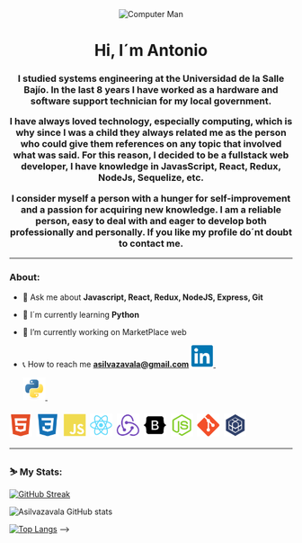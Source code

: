 <div id="header" align="center">
 <img src="https://media.giphy.com/media/RbDKaczqWovIugyJmW/giphy.gif" width="240" height="240" alt="Computer Man" />
 <h1 align="center">Hi, I´m Antonio</h1>
 <h3 align="center">I studied systems engineering at the Universidad de la Salle Bajío. In the last 8 years I have worked as a hardware and software support technician for my local government.

I have always loved technology, especially computing, which is why since I was a child they always related me as the person who could give them references on any topic that involved what was said.
For this reason, I decided to be a fullstack web developer, I have knowledge in JavasScript, React, Redux, NodeJs, Sequelize, etc.

I consider myself a person with a hunger for self-improvement and a passion for acquiring new knowledge. I am a reliable person, easy to deal with and eager to develop both professionally and personally.
If you like my profile do´nt doubt to contact me.
  </h3>
</div>

---

### About:

- 🙉 Ask me about **Javascript, React, Redux, NodeJS, Express, Git**

- 💪 I´m currently learning **Python**

- 🔭 I’m currently working on MarketPlace web

- 📞 How to reach me **asilvazavala@gmail.com** 
     <a href="https://www.linkedin.com/in/antonio-silva-developer" target="_blank" rel="noreferrer">
       <img src="https://github.com/devicons/devicon/blob/master/icons/linkedin/linkedin-original.svg" 
       title="Linkedin" alt="Linkedin" width="40" height="40"/>&nbsp;
     </a>
                                                             
     <a href="https://antonio-silva-portfolio.onrender.com" target="_blank" rel="noreferrer">
       <img src="https://github.com/devicons/devicon/blob/master/icons/python/python-original.svg" 
       title="Portfolio" alt="Portfolio" width="40" height="40"/>&nbsp;
     </a>
<div align="left">
  <h3 My skills:</h3>
  <div>
    <img src="https://github.com/devicons/devicon/blob/master/icons/html5/html5-plain.svg" 
     title="HTML5" alt="HTML5" width="40" height="40"/>&nbsp;
    <img src="https://github.com/devicons/devicon/blob/master/icons/css3/css3-plain.svg" title="CSS3" 
     alt="CSS3" width="40" height="40"/>&nbsp;
    <img src="https://github.com/devicons/devicon/blob/master/icons/javascript/javascript-plain.svg" 
      title="JAVASCRIPT" alt="JAVASCRIPT" width="40" height="40"/>&nbsp;
    <img src="https://github.com/devicons/devicon/blob/master/icons/react/react-original.svg" 
     title="REACT" alt="REACT" width="40" height="40"/>&nbsp;
    <img src="https://github.com/devicons/devicon/blob/master/icons/redux/redux-original.svg" 
     title="REDUX" alt="REDUX" width="40" height="40"/>&nbsp;
    <img src="https://github.com/devicons/devicon/blob/master/icons/bootstrap/bootstrap-plain.svg" 
     title="BOOTSTRAP" alt="BOOTSTRAP" width="40" height="40"/>&nbsp;
    <img src="https://github.com/devicons/devicon/blob/master/icons/nodejs/nodejs-plain.svg" 
     title="NODEJS" alt="NODEJS" width="40" height="40"/>&nbsp;
    <img src="https://github.com/devicons/devicon/blob/master/icons/git/git-plain.svg" 
     title="GIT" alt="GIT" width="40" height="40"/>&nbsp;
    <img src="https://github.com/devicons/devicon/blob/master/icons/sequelize/sequelize-plain.svg" 
     title="SEQUELIZE" alt="SEQUELIZE" width="40" height="40"/>&nbsp;
  </div>
</div>

---

### ⛷️ My Stats:

[![GitHub Streak](http://github-readme-streak-stats.herokuapp.com?user=Asilvazavala&theme=radical&hide_border=true&mode=weekly)](https://git.io/streak-stats)

![Asilvazavala GitHub stats](https://github-readme-stats.vercel.app/api?username=Asilvazavala&show_icons=true&theme=dark)

[![Top Langs](https://github-readme-stats.vercel.app/api/top-langs/?username=Asilvazavala&hide_progress=true)](https://github.com/Asilvazavala/github-readme-stats)
-->
